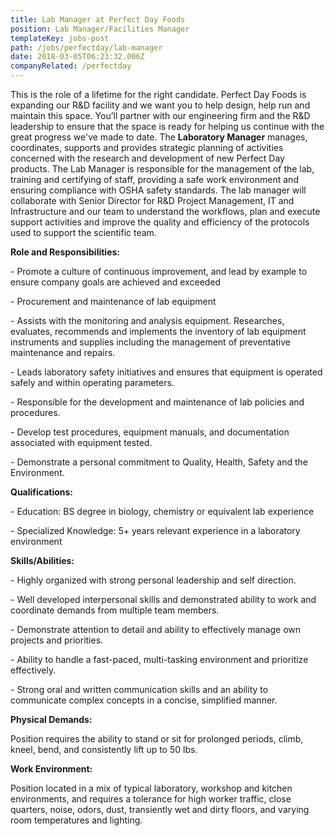 ```yaml
---
title: Lab Manager at Perfect Day Foods
position: Lab Manager/Facilities Manager
templateKey: jobs-post
path: /jobs/perfectday/lab-manager
date: 2018-03-05T06:23:32.006Z
companyRelated: /perfectday
---
```

This is the role of a lifetime for the right candidate.  Perfect Day Foods is expanding our R&D facility and we want you to help design, help run and maintain this space.   You’ll partner with our engineering firm and the R&D leadership to ensure that the space is ready for helping us continue with the great progress we've made to date.  The **Laboratory Manager** manages, coordinates, supports and provides strategic planning of activities concerned with the research and development of new Perfect Day products.  The Lab Manager is responsible for the management of the lab, training and certifying of staff, providing a safe work environment and ensuring compliance with OSHA safety standards.   The lab manager will collaborate with Senior Director for R&D Project Management, IT and Infrastructure and our team to understand the workflows, plan and execute support activities and improve the quality and efficiency of the protocols used to support the scientific team.



**Role and Responsibilities:**

\- Promote a culture of continuous improvement, and lead by example to ensure company goals are achieved and exceeded

\- Procurement and maintenance of lab equipment

\- Assists with the monitoring and analysis equipment. Researches, evaluates, recommends and implements the inventory of lab equipment instruments and supplies including the management of preventative maintenance and repairs.

\- Leads laboratory safety initiatives and ensures that equipment is operated safely and within operating parameters.

\- Responsible for the development and maintenance of lab policies and procedures.

\- Develop test procedures, equipment manuals, and documentation associated with equipment tested.

\- Demonstrate a personal commitment to Quality, Health, Safety and the Environment. 



**Qualifications:**

\- Education: BS degree in biology, chemistry or equivalent lab experience

\- Specialized Knowledge: 5+ years relevant experience in a laboratory environment



**Skills/Abilities:**

\- Highly organized with strong personal leadership and self direction.

\- Well developed interpersonal skills and demonstrated ability to work and coordinate demands from multiple team members.

\- Demonstrate attention to detail and ability to effectively manage own projects and priorities.

\- Ability to handle a fast-paced, multi-tasking environment and prioritize effectively.

\- Strong oral and written communication skills and an ability to communicate complex concepts in a concise, simplified manner.



**Physical Demands:**

Position requires the ability to stand or sit for prolonged periods, climb, kneel, bend, and consistently lift up to 50 lbs.



**Work Environment:**

Position located in a mix of typical laboratory, workshop and kitchen environments, and requires a tolerance for high worker traffic, close quarters, noise, odors, dust, transiently wet and dirty floors, and varying room temperatures and lighting.
